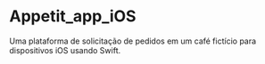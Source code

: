 # Appetit_app_iOS

Uma plataforma de solicitação de pedidos em um café fictício para dispositivos iOS usando Swift.

